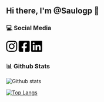 ## Hi there, I'm @Saulogp :pizza:

### :computer: Social Media
[<img src="https://raw.githubusercontent.com/saulogp/saulogp/cfe31b7f376568fc1976704d7512eb3afcd46cb4/assets/instagram-brands.svg" width="30">](https://www.instagram.com/sauloproetti)
[<img src="https://raw.githubusercontent.com/saulogp/saulogp/dda7bc42756720dee82f656e2528583a903f9688/assets/facebook-square-brands.svg" width="30">](https://www.facebook.com/profile.php?id=100006834525192)
[<img src="https://raw.githubusercontent.com/saulogp/saulogp/dda7bc42756720dee82f656e2528583a903f9688/assets/linkedin-brands.svg" width="30">](https://www.linkedin.com/in/saulo-godoy-proetti-152bab158/)

### :bar_chart: Github Stats

![Github stats](https://github-readme-stats.vercel.app/api?username=saulogp&count_private=true)

[![Top Langs](https://github-readme-stats.vercel.app/api/top-langs/?username=saulogp)](https://github.com/saulogp/github-readme-stats)


